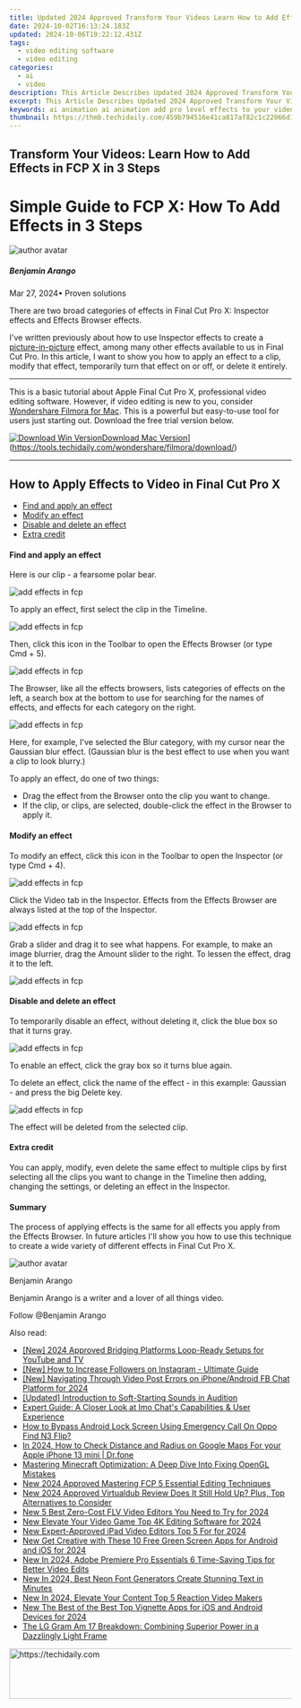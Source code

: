 ```yaml
---
title: Updated 2024 Approved Transform Your Videos Learn How to Add Effects in FCP X in 3 Steps
date: 2024-10-02T16:13:24.183Z
updated: 2024-10-06T19:22:12.431Z
tags: 
  - video editing software
  - video editing
categories: 
  - ai
  - video
description: This Article Describes Updated 2024 Approved Transform Your Videos Learn How to Add Effects in FCP X in 3 Steps
excerpt: This Article Describes Updated 2024 Approved Transform Your Videos Learn How to Add Effects in FCP X in 3 Steps
keywords: ai animation ai animation add pro level effects to your videos in 3 easy steps with fcp x,ai animation add pro level effects to your videos in 3 easy steps with fcp x,transform your footage how to add stunning effects in fcp x 3 steps,take your videos to the next level adding effects in fcp x 3 steps,transform your videos learn how to add effects in fcp x in 3 steps,effortless video editing how to add effects in fcp x in 3 steps,add pro level effects to your videos in 3 easy steps with fcp x
thumbnail: https://thmb.techidaily.com/459b794516e41ca817af82c1c22066d193c455f4891dd7a8e040210befb5bf6c.jpg
---
```


## Transform Your Videos: Learn How to Add Effects in FCP X in 3 Steps

# Simple Guide to FCP X: How To Add Effects in 3 Steps

![author avatar](https://images.wondershare.com/filmora/article-images/benjamin-arango-author.jpg)

##### Benjamin Arango

 Mar 27, 2024• Proven solutions

There are two broad categories of effects in Final Cut Pro X: Inspector effects and Effects Browser effects.

I've written previously about how to use Inspector effects to create a [picture-in-picture](https://tools.techidaily.com/wondershare/filmora/download/) effect, among many other effects available to us in Final Cut Pro. In this article, I want to show you how to apply an effect to a clip, modify that effect, temporarily turn that effect on or off, or delete it entirely.

---

This is a basic tutorial about Apple Final Cut Pro X, professional video editing software. However, if video editing is new to you, consider [Wondershare Filmora for Mac](https://tools.techidaily.com/wondershare/filmora/download/). This is a powerful but easy-to-use tool for users just starting out. Download the free trial version below.

[![Download Win Version](https://images.wondershare.com/filmora/guide/download-btn-win.jpg)](https://tools.techidaily.com/wondershare/filmora/download/)[Download Mac Version](https://images.wondershare.com/filmora/guide/download-btn-mac.jpg)](https://tools.techidaily.com/wondershare/filmora/download/)

---

## How to Apply Effects to Video in Final Cut Pro X

* [Find and apply an effect](#part1)
* [Modify an effect](#part2)
* [Disable and delete an effect](#part3)
* [Extra credit](#part4)

#### Find and apply an effect

Here is our clip - a fearsome polar bear.

![add effects in fcp](https://images.wondershare.com/images/multimedia/video-editor/efx001.jpg "add effects in fcp")

To apply an effect, first select the clip in the Timeline.

![add effects in fcp](https://images.wondershare.com/images/multimedia/video-editor/efx002.jpg "add effects in fcp")

Then, click this icon in the Toolbar to open the Effects Browser (or type Cmd + 5).

![add effects in fcp](https://images.wondershare.com/images/multimedia/video-editor/efx003.jpg "add effects in fcp")

The Browser, like all the effects browsers, lists categories of effects on the left, a search box at the bottom to use for searching for the names of effects, and effects for each category on the right.

![add effects in fcp](https://images.wondershare.com/images/multimedia/video-editor/efx004.jpg "add effects in fcp")

Here, for example, I've selected the Blur category, with my cursor near the Gaussian blur effect. (Gaussian blur is the best effect to use when you want a clip to look blurry.)

To apply an effect, do one of two things:

* Drag the effect from the Browser onto the clip you want to change.
* If the clip, or clips, are selected, double-click the effect in the Browser to apply it.

#### Modify an effect

To modify an effect, click this icon in the Toolbar to open the Inspector (or type Cmd + 4).

![add effects in fcp](https://images.wondershare.com/images/multimedia/video-editor/efx005.jpg "add effects in fcp")

Click the Video tab in the Inspector. Effects from the Effects Browser are always listed at the top of the Inspector.

![add effects in fcp](https://images.wondershare.com/images/multimedia/video-editor/efx006.jpg "add effects in fcp")

Grab a slider and drag it to see what happens. For example, to make an image blurrier, drag the Amount slider to the right. To lessen the effect, drag it to the left.

![add effects in fcp](https://images.wondershare.com/images/multimedia/video-editor/efx007.jpg "add effects in fcp")

#### Disable and delete an effect

To temporarily disable an effect, without deleting it, click the blue box so that it turns gray.

![add effects in fcp](https://images.wondershare.com/images/multimedia/video-editor/efx008.jpg "add effects in fcp")

To enable an effect, click the gray box so it turns blue again.

To delete an effect, click the name of the effect - in this example: Gaussian - and press the big Delete key.

![add effects in fcp](https://images.wondershare.com/images/multimedia/video-editor/efx009.jpg "add effects in fcp")

The effect will be deleted from the selected clip.

#### Extra credit

You can apply, modify, even delete the same effect to multiple clips by first selecting all the clips you want to change in the Timeline then adding, changing the settings, or deleting an effect in the Inspector.

#### Summary

The process of applying effects is the same for all effects you apply from the Effects Browser. In future articles I'll show you how to use this technique to create a wide variety of different effects in Final Cut Pro X.

![author avatar](https://images.wondershare.com/filmora/article-images/benjamin-arango-author.jpg)

Benjamin Arango

Benjamin Arango is a writer and a lover of all things video.

Follow @Benjamin Arango

<ins class="adsbygoogle"
      style="display:block"
      data-ad-client="ca-pub-7571918770474297"
      data-ad-slot="8358498916"
      data-ad-format="auto"
      data-full-width-responsive="true"></ins>

<span class="atpl-alsoreadstyle">Also read:</span>
<div><ul>
<li><a href="https://facebook-video-footage.techidaily.com/new-2024-approved-bridging-platforms-loop-ready-setups-for-youtube-and-tv/"><u>[New] 2024 Approved Bridging Platforms Loop-Ready Setups for YouTube and TV</u></a></li>
<li><a href="https://instagram-videos.techidaily.com/new-how-to-increase-followers-on-instagram-ultimate-guide/"><u>[New] How to Increase Followers on Instagram - Ultimate Guide</u></a></li>
<li><a href="https://facebook-video-files.techidaily.com/new-navigating-through-video-post-errors-on-iphoneandroid-fb-chat-platform-for-2024/"><u>[New] Navigating Through Video Post Errors on iPhone/Android FB Chat Platform for 2024</u></a></li>
<li><a href="https://extra-approaches.techidaily.com/updated-introduction-to-soft-starting-sounds-in-audition/"><u>[Updated] Introduction to Soft-Starting Sounds in Audition</u></a></li>
<li><a href="https://buynow-info.techidaily.com/expert-guide-a-closer-look-at-imo-chats-capabilities-and-user-experience/"><u>Expert Guide: A Closer Look at Imo Chat's Capabilities & User Experience</u></a></li>
<li><a href="https://unlock-android.techidaily.com/how-to-bypass-android-lock-screen-using-emergency-call-on-oppo-find-n3-flip-by-drfone-android/"><u>How to Bypass Android Lock Screen Using Emergency Call On Oppo Find N3 Flip?</u></a></li>
<li><a href="https://ios-location-track.techidaily.com/in-2024-how-to-check-distance-and-radius-on-google-maps-for-your-apple-iphone-13-mini-drfone-by-drfone-virtual-ios/"><u>In 2024, How to Check Distance and Radius on Google Maps For your Apple iPhone 13 mini | Dr.fone</u></a></li>
<li><a href="https://common-error.techidaily.com/mastering-minecraft-optimization-a-deep-dive-into-fixing-opengl-mistakes/"><u>Mastering Minecraft Optimization: A Deep Dive Into Fixing OpenGL Mistakes</u></a></li>
<li><a href="https://video-content-creator.techidaily.com/new-2024-approved-mastering-fcp-5-essential-editing-techniques/"><u>New 2024 Approved Mastering FCP 5 Essential Editing Techniques</u></a></li>
<li><a href="https://video-content-creator.techidaily.com/new-2024-approved-virtualdub-review-does-it-still-hold-up-plus-top-alternatives-to-consider/"><u>New 2024 Approved Virtualdub Review Does It Still Hold Up? Plus, Top Alternatives to Consider</u></a></li>
<li><a href="https://video-content-creator.techidaily.com/new-5-best-zero-cost-flv-video-editors-you-need-to-try-for-2024/"><u>New 5 Best Zero-Cost FLV Video Editors You Need to Try for 2024</u></a></li>
<li><a href="https://video-content-creator.techidaily.com/new-elevate-your-video-game-top-4k-editing-software-for-2024/"><u>New Elevate Your Video Game Top 4K Editing Software for 2024</u></a></li>
<li><a href="https://video-content-creator.techidaily.com/new-expert-approved-ipad-video-editors-top-5-for-for-2024/"><u>New Expert-Approved iPad Video Editors Top 5 For for 2024</u></a></li>
<li><a href="https://video-content-creator.techidaily.com/new-get-creative-with-these-10-free-green-screen-apps-for-android-and-ios-for-2024/"><u>New Get Creative with These 10 Free Green Screen Apps for Android and iOS for 2024</u></a></li>
<li><a href="https://video-content-creator.techidaily.com/new-in-2024-adobe-premiere-pro-essentials-6-time-saving-tips-for-better-video-edits/"><u>New In 2024, Adobe Premiere Pro Essentials 6 Time-Saving Tips for Better Video Edits</u></a></li>
<li><a href="https://video-content-creator.techidaily.com/new-in-2024-best-neon-font-generators-create-stunning-text-in-minutes/"><u>New In 2024, Best Neon Font Generators Create Stunning Text in Minutes</u></a></li>
<li><a href="https://video-content-creator.techidaily.com/new-in-2024-elevate-your-content-top-5-reaction-video-makers/"><u>New In 2024, Elevate Your Content Top 5 Reaction Video Makers</u></a></li>
<li><a href="https://smart-video-editing.techidaily.com/new-the-best-of-the-best-top-vignette-apps-for-ios-and-android-devices-for-2024/"><u>New The Best of the Best Top Vignette Apps for iOS and Android Devices for 2024</u></a></li>
<li><a href="https://screen-video-capture.techidaily.com/the-lg-gram-am-17-breakdown-combining-superior-power-in-a-dazzlingly-light-frame/"><u>The LG Gram Am 17 Breakdown: Combining Superior Power in a Dazzlingly Light Frame</u></a></li>
</ul></div>

<!-- affiliate ads begin -->
<a href="https://aligracehair.sjv.io/c/5597632/1902324/19272" target="_top" id="1902324">
  <img src="//a.impactradius-go.com/display-ad/19272-1902324" border="0" alt="https://techidaily.com" width="728" height="90"/>
</a>
<img height="0" width="0" src="https://aligracehair.sjv.io/i/5597632/1902324/19272" style="position:absolute;visibility:hidden;" border="0" />
<!-- affiliate ads end -->

